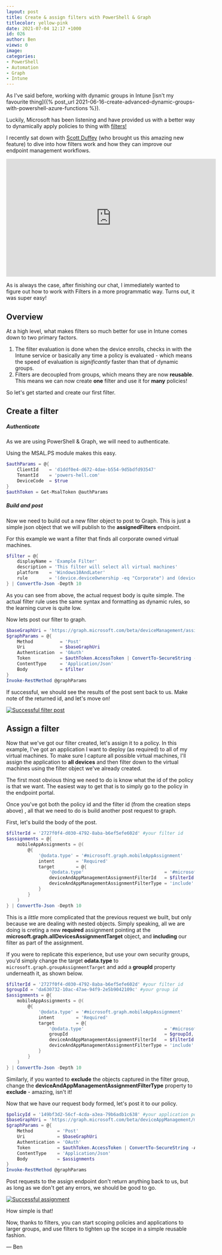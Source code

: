 ```yaml
---
layout: post
title: Create & assign filters with PowerShell & Graph
titlecolor: yellow-pink
date: 2021-07-04 12:17 +1000
id: 026
author: Ben
views: 0
image: 
categories:
- PowerShell
- Automation
- Graph
- Intune
---
```


As I've said before, working with dynamic groups in Intune [isn't my favourite thing]({% post_url 2021-06-16-create-advanced-dynamic-groups-with-powershell-azure-functions %}).

Luckily, Microsoft has been listening and have provided us with a better way to dynamically apply policies to thing with [filters!](https://docs.microsoft.com/en-us/mem/intune/fundamentals/filters)

<!--more-->

I recently sat down with [Scott Duffey](https://twitter.com/scottduf) (who brought us this amazing new feature) to dive into how filters work and how they can improve our endpoint management workflows.

<div class="video-container">
<iframe width="560" height="315" src="https://www.youtube.com/embed/_UuMfbvY8hw" title="YouTube video player" frameborder="0" allow="accelerometer; autoplay; clipboard-write; encrypted-media;" allowfullscreen></iframe>
</div>

As is always the case, after finishing our chat, I immediately wanted to figure out how to work with Filters in a more programmatic way. Turns out, it was super easy!

## Overview

At a high level, what makes filters so much better for use in Intune comes down to two primary factors.

1. The filter evaluation is done when the device enrolls, checks in with the Intune service or basically any time a policy is evaluated - which means the speed of evaluation is *significantly* faster than that of dynamic groups.
2. Filters are decoupled from groups, which means they are now **reusable**. This means we can now create **one** filter and use it for **many** policies!

So let's get started and create our first filter.

## Create a filter

##### Authenticate

As we are using PowerShell & Graph, we will need to authenticate.

Using the MSAL.PS module makes this easy.

```PowerShell
$authParams = @{
    ClientId    = 'd1ddf0e4-d672-4dae-b554-9d5bdfd93547'
    TenantId    = 'powers-hell.com'
    DeviceCode  = $true
}
$authToken = Get-MsalToken @authParams
```

##### Build and post

Now we need to build out a new filter object to post to Graph. This is just a simple json object that we will publish to the **assignedFilters** endpoint.

For this example we want a filter that finds all corporate owned virtual machines.

```PowerShell
$filter = @{
    displayName = 'Example Filter'
    description = 'This filter will select all virtual machines'
    platform    = 'Windows10AndLater'
    rule        = '(device.deviceOwnership -eq "Corporate") and (device.model -startsWith "Virtual Machine")'
} | ConvertTo-Json -Depth 10
```
As you can see from above, the actual request body is quite simple. The actual filter rule uses the same syntax and formatting as dynamic rules, so the learning curve is quite low.

Now lets post our filter to graph.

```PowerShell
$baseGraphUri = 'https://graph.microsoft.com/beta/deviceManagement/assignmentFilters'
$graphParams = @{
    Method          = 'Post'
    Uri             = $baseGraphUri
    Authentication  = 'OAuth'
    Token           = $authToken.AccessToken | ConvertTo-SecureString -AsPlainText -Force
    ContentType     = 'Application/Json'
    Body            = $filter
}
Invoke-RestMethod @graphParams
```

If successful, we should see the results of the post sent back to us. Make note of the returned id, and let's move on!

[![Successful filter post](/assets/images/2021/07/image1.gif)](/assets/images/2021/07/image1.gif "Successful filter post")

## Assign a filter

Now that we've got our filter created, let's assign it to a policy. In this example, I've got an application I want to deploy (as required) to all of my virtual machines. To make sure I capture all possible virtual machines, I'll assign the application to **all devices** and then filter down to the virtual machines using the filter object we've already created.

The first most obvious thing we need to do is know what the id of the policy is that we want. The easiest way to get that is to simply go to the policy in the endpoint portal.

Once you've got both the policy id and the filter id (from the creation steps above) , all that we need to do is build another post request to graph.

First, let's build the body of the post.

```PowerShell
$filterId = '2727f0f4-d030-4792-8aba-b6ef5efe602d' #your filter id
$assignments = @{
    mobileAppAssignments = @(
        @{
            '@odata.type' = '#microsoft.graph.mobileAppAssignment'
            intent        = 'Required'
            target        = @{
                '@odata.type'                              = '#microsoft.graph.allDevicesAssignmentTarget'
                deviceAndAppManagementAssignmentFilterId   = $filterId
                deviceAndAppManagementAssignmentFilterType = 'include'
            }
        }
    )
} | ConvertTo-Json -Depth 10
```

This is a *little* more complicated that the previous request we built, but only because we are dealing with nested objects. Simply speaking, all we are doing is creting a new **required** assignment pointing at the **microsoft.graph.allDevicesAssignmentTarget** object, and **including** our filter as part of the assignment.

If you were to replicate this experience, but use your own security groups, you'd simply change the target **odata.type** to `microsoft.graph.groupAssignmentTarget` and add a **groupId** property underneath it, as shown below.

```PowerShell
$filterId = '2727f0f4-d030-4792-8aba-b6ef5efe602d' #your filter id
$groupId = 'da630732-10ac-47ae-94f9-2e5b9042109c' #your group id
$assignments = @{
    mobileAppAssignments = @(
        @{
            '@odata.type' = '#microsoft.graph.mobileAppAssignment'
            intent        = 'Required'
            target        = @{
                '@odata.type'                              = '#microsoft.graph.groupAssignmentTarget',
                groupId                                    = $groupId,
                deviceAndAppManagementAssignmentFilterId   = $filterId
                deviceAndAppManagementAssignmentFilterType = 'include'
            }
        }
    )
} | ConvertTo-Json -Depth 10
```

Similarly, if you wanted to **exclude** the objects captured in the filter group, change the **deviceAndAppManagementAssignmentFilterType** property to **exclude** - amazing, isn't it!

Now that we have our request body formed, let's post it to our policy.

```PowerShell
$policyId = '149bf3d2-56cf-4cda-a3ea-79b6adb1c638' #your application policy id
$baseGraphUri = 'https://graph.microsoft.com/beta/deviceAppManagement/mobileApps/{0}/assign' -f $policyId
$graphParams = @{
    Method         = 'Post'
    Uri            = $baseGraphUri
    Authentication = 'OAuth'
    Token          = $authToken.AccessToken | ConvertTo-SecureString -AsPlainText -Force
    ContentType    = 'Application/Json'
    Body           = $assignments
}
Invoke-RestMethod @graphParams
```

Post requests to the assign endpoint don't return anything back to us, but as long as we don't get any errors, we should be good to go.

[![Successful assignment](/assets/images/2021/07/image2.gif)](/assets/images/2021/07/image2.gif "Successful assignment")

How simple is that!

Now, thanks to filters, you can start scoping policies and applications to larger groups, and use filters to tighten up the scope in a simple reusable fashion.

— Ben
